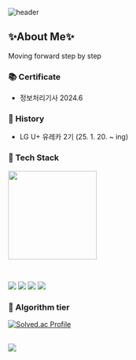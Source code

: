 ![header](https://capsule-render.vercel.app/api?type=rect&color=auto&height=150&section=header&text=Rafael%20Mindesu&fontSize=50)
## ✨About Me✨
Moving forward step by step
<!--
**minsukim9900/minsukim9900** is a ✨ _special_ ✨ repository because its `README.md` (this file) appears on your GitHub profile.

Here are some ideas to get you started:

- 🔭 I’m currently working on ...
- 🌱 I’m currently learning ...
- 👯 I’m looking to collaborate on ...
- 🤔 I’m looking for help with ...
- 💬 Ask me about ...
- 📫 How to reach me: ...
- 😄 Pronouns: ...
- ⚡ Fun fact: ...
-->


### 📚 Certificate
- 정보처리기사 2024.6

### 🏴 History
- LG U+ 유레카 2기 (25. 1. 20. ~ ing)

### 🌱 Tech Stack
<a href="https://github.com/minsukim9900"><img align="center" style="height:180px" src="https://github-readme-stats.vercel.app/api/top-langs/?username=minsukim9900&layout=compact&theme=nord&hide_border=true" /></a> 

<br>

![](https://img.shields.io/badge/Java-ED8B00?style=for-the-badge&logo=openjdk&logoColor=white)
![](https://img.shields.io/badge/Spring-6DB33F?style=for-the-badge&logo=spring&logoColor=white)
![](https://img.shields.io/badge/springboot-6DB33F?style=for-the-badge&logo=spring&logoColor=white)
![](https://img.shields.io/badge/mysql-4479A1?style=for-the-badge&logo=spring&logoColor=white)
### 🌱 Algorithm tier

[![Solved.ac Profile](http://mazassumnida.wtf/api/v2/generate_badge?boj=Mindoli)](https://solved.ac/Mindoli/)


<br>

<a href="https://github.com/devxb/gitanimals">
  <img src="https://render.gitanimals.org/farms/{minsukim9900}"/>
</a>

